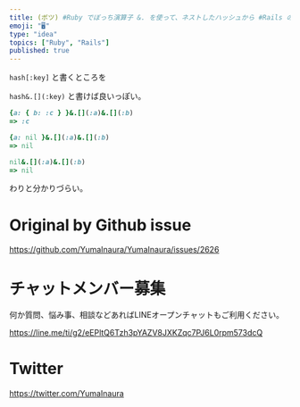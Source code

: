 ```yaml
---
title: (ボツ) #Ruby でぼっち演算子 &. を使って、ネストしたハッシュから #Rails の dig みたいに値を取り出し、 nil エラ
emoji: "🖥"
type: "idea"
topics: ["Ruby", "Rails"]
published: true
---
```


`hash[:key]` と書くところを

`hash&.[](:key)` と書けば良いっぽい。


```rb
{a: { b: :c } }&.[](:a)&.[](:b)
=> :c

{a: nil }&.[](:a)&.[](:b)
=> nil

nil&.[](:a)&.[](:b)
=> nil
```

わりと分かりづらい。


# Original by Github issue

https://github.com/YumaInaura/YumaInaura/issues/2626








<!-- Update From Qiita API -->

# チャットメンバー募集


何か質問、悩み事、相談などあればLINEオープンチャットもご利用ください。

https://line.me/ti/g2/eEPltQ6Tzh3pYAZV8JXKZqc7PJ6L0rpm573dcQ





# Twitter


https://twitter.com/YumaInaura


<!-- Update From Qiita API -->


